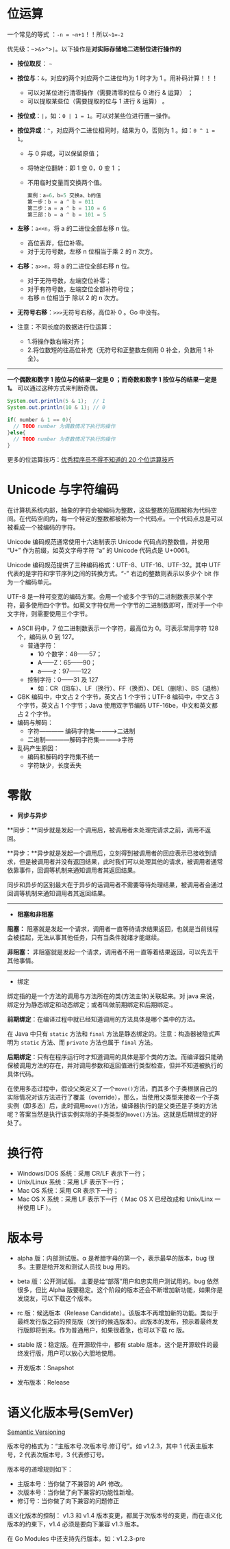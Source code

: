 # 位运算

一个常见的等式 ：`-n = ~n+1`！！所以`~1=-2`

优先级：`~`>`&`>`^`>`|`。以下操作是**对实际存储地二进制位进行操作的**

- **按位取反**： `~`

- **按位与**：`&`，对应的两个对应两个二进位均为 1 时才为 1 。用补码计算！！！

  - 可以对某位进行清零操作（需要清零的位与 0 进行 & 运算） ；
  - 可以提取某些位（需要提取的位与 1 进行 & 运算） 。

- **按位或**：`|`，如：`0 | 1 = 1`。可以对某些位进行置一操作。

- **按位异或**：`^`，对应两个二进位相同时，结果为 0，否则为 1 。如：`0 ^ 1 = 1`。

  - 与 0 异或，可以保留原值；

  - 将特定位翻转：即 1 变 0，0 变 1 ；

  - 不用临时变量而交换两个值。

    ```java
    案例：a=6，b=5 交换a、b的值
    第一步：b = a ^ b = 011
    第二步：a = a ^ b = 110 = 6
    第三部：b = a ^ b = 101 = 5
    ```

- **左移**：`a<<n`，将 a 的二进位全部左移 n 位。

  - 高位丢弃，低位补零。
  - 对于无符号数，左移 n 位相当于乘 2 的 n 次方。

- **右移**：`a>>n`，将 a 的二进位全部右移 n 位。

  - 对于无符号数，左端空位补零；
  - 对于有符号数，左端空位全部补符号位；
  - 右移 n 位相当于 除以 2 的 n 次方。

- **无符号右移**：`>>>`无符号右移，高位补 0 。Go 中没有。

- 注意：不同长度的数据进行位运算：

  - 1.将操作数右端对齐；
  - 2.将位数短的往高位补充（无符号和正整数左侧用 0 补全，负数用 1 补全）。

---

**一个偶数和数字 1 按位与的结果一定是 0 ；而奇数和数字 1 按位与的结果一定是 1。** 可以通过这种方式来判断奇偶。

```Java
System.out.println(5 & 1);  // 1
System.out.println(10 & 1); // 0

if( number & 1 == 0){
  // TODO number 为偶数情况下执行的操作
}else{
  // TODO number 为奇数情况下执行的操作
}
```

更多的位运算技巧：[优秀程序员不得不知道的 20 个位运算技巧](https://blog.csdn.net/zmazon/article/details/8262185)

# Unicode 与字符编码

在计算机系统内部，抽象的字符会被编码为整数，这些整数的范围被称为代码空间。在代码空间内，每一个特定的整数都被称为一个代码点。一个代码点总是可以被看成一个被编码的字符。

Unicode 编码规范通常使用十六进制表示 Unicode 代码点的整数值，并使用 “U+” 作为前缀，如英文字母字符 “a” 的 Unicode 代码点是 U+0061。

Unicode 编码规范提供了三种编码格式：UTF-8、UTF-16、UTF-32。其中 UTF 代表的是字符和字节序列之间的转换方式。“-” 右边的整数则表示以多少个 bit 作为一个编码单元。

UTF-8 是一种可变宽的编码方案。会用一个或多个字节的二进制数表示某个字符，最多使用四个字节。如英文字符仅用一个字节的二进制数即可，而对于一个中文字符，则需要使用三个字节。

- ASCII 码中，7 位二进制数表示一个字符，最高位为 0。可表示常用字符 128 个，编码从 0 到 127。
  - 普通字符：
    - 10 个数字：48——57；
    - A——Z：65——90；
    - a——z：97——122
  - 控制字符：0——31 及 127
    - 如：CR（回车）、LF（换行）、FF（换页）、DEL（删除）、BS（退格）
- GBK 编码中，中文占 2 个字节，英文占 1 个字节；UTF-8 编码中，中文占 3 个字节，英文占 1 个字节；Java 使用双字节编码 UTF-16be，中文和英文都占 2 个字节。
- 编码与解码：
  - 字符———— 编码字符集————>二进制
  - 二进制————解码字符集————>字符
- 乱码产生原因：
  - 编码和解码的字符集不统一
  - 字符缺少，长度丢失

# 零散

- **同步与异步**

**同步：**同步就是发起一个调用后，被调用者未处理完请求之前，调用不返回。

**异步：**异步就是发起一个调用后，立刻得到被调用者的回应表示已接收到请求，但是被调用者并没有返回结果，此时我们可以处理其他的请求，被调用者通常依靠事件，回调等机制来通知调用者其返回结果。

同步和异步的区别最大在于异步的话调用者不需要等待处理结果，被调用者会通过回调等机制来通知调用者其返回结果。

---

- **阻塞和非阻塞**

**阻塞：** 阻塞就是发起一个请求，调用者一直等待请求结果返回，也就是当前线程会被挂起，无法从事其他任务，只有当条件就绪才能继续。

**非阻塞：** 非阻塞就是发起一个请求，调用者不用一直等着结果返回，可以先去干其他事情。

---

- 绑定

绑定指的是一个方法的调用与方法所在的类(方法主体)关联起来。对 java 来说，绑定分为静态绑定和动态绑定；或者叫做前期绑定和后期绑定.。

**前期绑定**：在编译过程中就已经知道调用的方法具体是哪个类中的方法。

在 Java 中只有 `static` 方法和 `final` 方法是静态绑定的。注意：构造器被隐式声明为 `static` 方法、而 `private` 方法也属于 `final` 方法。

**后期绑定**：只有在程序运行时才知道调用的具体是那个类的方法。而编译器只能确保被调用方法的存在，并对调用参数和返回值进行类型检查，但并不知道被执行的具体代码。

在使用多态过程中，假设父类定义了一个`move()`方法，而其多个子类根据自己的实际情况对该方法进行了覆盖（override），那么，当使用父类型来接收一个子类实例（即多态）后，此时调用`move()`方法，编译器执行的是父类还是子类的方法呢？答案当然是执行该实例实际的子类类型的`move()`方法。这就是后期绑定的好处了。

# 换行符

- Windows/DOS 系统：采用 CR/LF 表示下一行；
- Unix/Linux 系统：采用 LF 表示下一行；
- Mac OS 系统：采用 CR 表示下一行；
- Mac OS X 系统：采用 LF 表示下一行（ Mac OS X 已经改成和 Unix/Linx 一样使用 LF ）。

# 版本号

- alpha 版：内部测试版。α 是希腊字母的第一个，表示最早的版本，bug 很多。主要是给开发和测试人员找 bug 用的。
- beta 版：公开测试版。 主要是给“部落”用户和忠实用户测试用的。bug 依然很多，但比 Alpha 版要稳定。这个阶段的版本还会不断增加新功能，如果你是发烧友，可以下载这个版本。
- rc 版：候选版本（Release Candidate）。该版本不再增加新的功能。类似于最终发行版之前的预览版（发行的候选版本）。此版本的发布，预示着最终发行版即将到来。作为普通用户，如果很着急，也可以下载 rc 版。
- stable 版：稳定版。在开源软件中，都有 stable 版本，这个是开源软件的最终发行版，用户可以放心大胆地使用。

- 开发版本：Snapshot
- 发布版本：Release

# 语义化版本号(SemVer)

[Semantic Versioning](https://semver.org/)

版本号的格式为：“主版本号.次版本号.修订号”。如 v1.2.3，其中 1 代表主版本号，2 代表次版本号，3 代表修订号。

版本号的递增规则如下：

- 主版本号：当你做了不兼容的 API 修改。
- 次版本号：当你做了向下兼容的功能性新增。
- 修订号：当你做了向下兼容的问题修正

语义化版本的控制： v1.3 和 v1.4 版本变更，都属于次版本号的变更，而在语义化版本的约束下，v1.4 必须是要向下兼容 v1.3 版本。

在 Go Modules 中还支持先行版本，如：v1.2.3-pre
